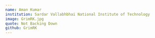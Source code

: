 ```yaml
---
name: Aman Kumar
institution: Sardar Vallabhbhai National Institute of Technology
image: GrimRK.jpg
quote: Not Backing Down 
github: GrimRK
---
```

